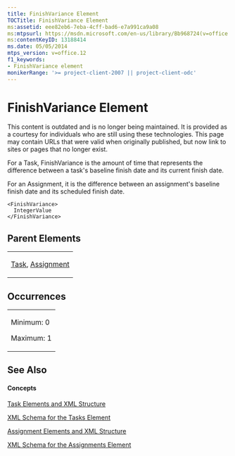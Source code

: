 ```yaml
---
title: FinishVariance Element
TOCTitle: FinishVariance Element
ms:assetid: eee82eb6-7eba-4cff-bad6-e7a991ca9a08
ms:mtpsurl: https://msdn.microsoft.com/en-us/library/Bb968724(v=office.12)
ms:contentKeyID: 13188414
ms.date: 05/05/2014
mtps_version: v=office.12
f1_keywords:
- FinishVariance element
monikerRange: '>= project-client-2007 || project-client-odc'
---
```


# FinishVariance Element

This content is outdated and is no longer being maintained. It is provided as a courtesy for individuals who are still using these technologies. This page may contain URLs that were valid when originally published, but now link to sites or pages that no longer exist.

For a Task, FinishVariance is the amount of time that represents the difference between a task's baseline finish date and its current finish date.

For an Assignment, it is the difference between an assignment's baseline finish date and its scheduled finish date.

    <FinishVariance>
      IntegerValue
    </FinishVariance>

## Parent Elements

<table>
<colgroup>
<col style="width: 100%" />
</colgroup>
<tbody>
<tr class="odd">
<td><p><a href="bb968487(v=office.12).md">Task</a>, <a href="bb968611(v=office.12).md">Assignment</a></p></td>
</tr>
</tbody>
</table>

## Occurrences

<table>
<colgroup>
<col style="width: 100%" />
</colgroup>
<tbody>
<tr class="odd">
<td><p>Minimum: 0</p>
<p>Maximum: 1</p></td>
</tr>
</tbody>
</table>

## See Also

#### Concepts

[Task Elements and XML Structure](bb968475\(v=office.12\).md)

[XML Schema for the Tasks Element](bb968415\(v=office.12\).md)

[Assignment Elements and XML Structure](bb968738\(v=office.12\).md)

[XML Schema for the Assignments Element](bb968414\(v=office.12\).md)

